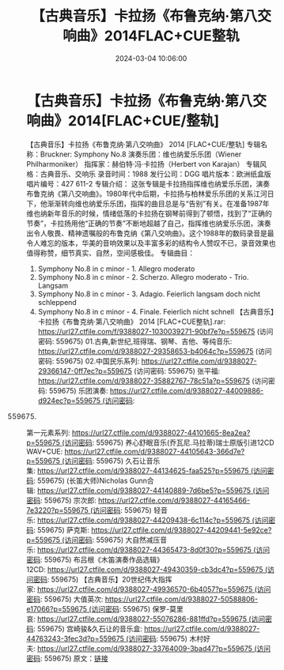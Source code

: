 ﻿---
title: 【古典音乐】卡拉扬《布鲁克纳·第八交响曲》2014FLAC+CUE整轨
date: 2024-03-04 10:06:00
categories: WAV车载音乐、镜像
tags: 华语中文
---
# 【古典音乐】卡拉扬《布鲁克纳·第八交响曲》2014[FLAC+CUE/整轨]

【古典音乐】卡拉扬《布鲁克纳·第八交响曲》 2014
[FLAC+CUE/整轨]
专辑名称：Bruckner: Symphony No.8
演奏乐团：维也纳爱乐乐团（Wiener Philharmoniker）
指挥家：赫伯特·冯·卡拉扬（Herbert von Karajan）
专辑风格：古典音乐、交响乐
录音时间：1988
发行公司：DGG
唱片版本：欧洲纸盒版
唱片编号：427 611-2
专辑介绍：
这张专辑是卡拉扬指挥维也纳爱乐乐团，演奏布鲁克纳《第八交响曲》。1980年代中后期，卡拉扬与柏林爱乐乐团的关系江河日下，他渐渐转向维也纳爱乐乐团，指挥的曲目总是与“告别”有关。在准备1987年维也纳新年音乐的时候，情绪低落的卡拉扬在钢琴前得到了顿悟，找到了“正确的节奏”，卡拉扬用他“正确的节奏”不断地超越了自己，指挥维也纳爱乐乐团，演奏出令人敬畏、精神遗嘱般的布鲁克纳《第八交响曲》。这个1988年的数码录音是最令人难忘的版本，华美的音响效果以及丰富多彩的结构令人赞叹不已，录音效果也值得称赞，细节真实、自然，空间感极佳。
专辑曲目：
01. Symphony No.8 in c minor - 1. Allegro moderato
02. Symphony No.8 in c minor - 2. Scherzo. Allegro moderato -
Trio. Langsam
03. Symphony No.8 in c minor - 3. Adagio. Feierlich langsam doch
nicht schleppend
04. Symphony No.8 in c minor - 4. Finale. Feierlich nicht
schnell
【古典音乐】卡拉扬《布鲁克纳·第八交响曲》 2014 [FLAC+CUE整轨].rar: https://url27.ctfile.com/f/9388027-1030039271-90bf7e?p=559675
(访问密码: 559675)
01.古典,新世纪,班得瑞、钢琴、吉他、等纯音乐: https://url27.ctfile.com/d/9388027-29358653-b4064c?p=559675
(访问密码: 559675)
02.中国民乐系列: https://url27.ctfile.com/d/9388027-29366147-0ff7ec?p=559675
(访问密码: 559675)
张平福: https://url27.ctfile.com/d/9388027-35882767-78c51a?p=559675
(访问密码: 559675)
乐团演奏: https://url27.ctfile.com/d/9388027-44009886-d924ec?p=559675 (访问密码:
559675)
第一元素系列: https://url27.ctfile.com/d/9388027-44101665-8ea2ea?p=559675 (访问密码:
559675)
养心舒眠音乐(乔瓦尼.马拉蒂)瑞士原版引进12CD WAV+CUE: https://url27.ctfile.com/d/9388027-44105643-366d7e?p=559675 (访问密码:
559675)
久石让音乐集: https://url27.ctfile.com/d/9388027-44134625-faa525?p=559675 (访问密码:
559675)
(长笛大师)Nicholas Gunn合辑: https://url27.ctfile.com/d/9388027-44140889-7d6be5?p=559675 (访问密码:
559675)
宗次郎: https://url27.ctfile.com/d/9388027-44165466-7e3220?p=559675 (访问密码:
559675)
轻音乐: https://url27.ctfile.com/d/9388027-44209438-6c114c?p=559675 (访问密码:
559675)
萨克斯: https://url27.ctfile.com/d/9388027-44209441-5e92ce?p=559675 (访问密码:
559675)
大自然减压音乐: https://url27.ctfile.com/d/9388027-44365473-8d0f30?p=559675 (访问密码:
559675)
布吕根《木笛演奏作品选辑》12CD: https://url27.ctfile.com/d/9388027-49430359-cb3dc4?p=559675 (访问密码:
559675)
【古典音乐】20世纪伟大指挥家: https://url27.ctfile.com/d/9388027-49936570-6b4057?p=559675 (访问密码:
559675)
大值英次: https://url27.ctfile.com/d/9388027-50588806-e17066?p=559675 (访问密码:
559675)
保罗-莫里哀: https://url27.ctfile.com/d/9388027-55076286-881ffd?p=559675 (访问密码:
559675)
宫崎骏&久石让的音乐盒: https://url27.ctfile.com/d/9388027-44763243-3fec3d?p=559675 (访问密码:
559675)
木村好夫: https://url27.ctfile.com/d/9388027-33764009-3bad47?p=559675 (访问密码:
559675)
原文：[链接](https://blog.sina.com.cn/s/blog_1647c7e76010314ku.html)